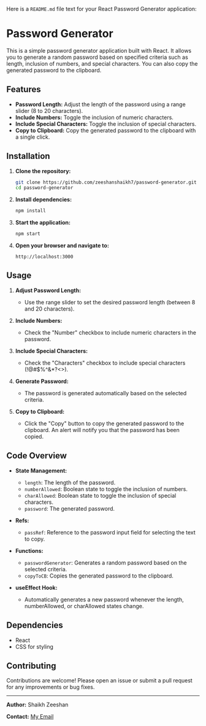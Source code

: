 Here is a `README.md` file text for your React Password Generator application:

# Password Generator

This is a simple password generator application built with React. It allows you to generate a random password based on specified criteria such as length, inclusion of numbers, and special characters. You can also copy the generated password to the clipboard.

## Features

- **Password Length:** Adjust the length of the password using a range slider (8 to 20 characters).
- **Include Numbers:** Toggle the inclusion of numeric characters.
- **Include Special Characters:** Toggle the inclusion of special characters.
- **Copy to Clipboard:** Copy the generated password to the clipboard with a single click.

## Installation

1. **Clone the repository:**
   ```bash
   git clone https://github.com/zeeshanshaikh7/password-generator.git
   cd password-generator
   ```

2. **Install dependencies:**
   ```bash
   npm install
   ```

3. **Start the application:**
   ```bash
   npm start
   ```

4. **Open your browser and navigate to:**
   ```
   http://localhost:3000
   ```

## Usage

1. **Adjust Password Length:**
   - Use the range slider to set the desired password length (between 8 and 20 characters).

2. **Include Numbers:**
   - Check the "Number" checkbox to include numeric characters in the password.

3. **Include Special Characters:**
   - Check the "Characters" checkbox to include special characters (!@#$%^&*?<>).

4. **Generate Password:**
   - The password is generated automatically based on the selected criteria.

5. **Copy to Clipboard:**
   - Click the "Copy" button to copy the generated password to the clipboard. An alert will notify you that the password has been copied.

## Code Overview

- **State Management:**
  - `length`: The length of the password.
  - `numberAllowed`: Boolean state to toggle the inclusion of numbers.
  - `charAllowed`: Boolean state to toggle the inclusion of special characters.
  - `password`: The generated password.

- **Refs:**
  - `passRef`: Reference to the password input field for selecting the text to copy.

- **Functions:**
  - `passwordGenerator`: Generates a random password based on the selected criteria.
  - `copyToCB`: Copies the generated password to the clipboard.

- **useEffect Hook:**
  - Automatically generates a new password whenever the length, numberAllowed, or charAllowed states change.

## Dependencies

- React
- CSS for styling

## Contributing

Contributions are welcome! Please open an issue or submit a pull request for any improvements or bug fixes.

---

**Author:** Shaikh Zeeshan

**Contact:** [My Email](skzeeshan10011@gmail.com)



